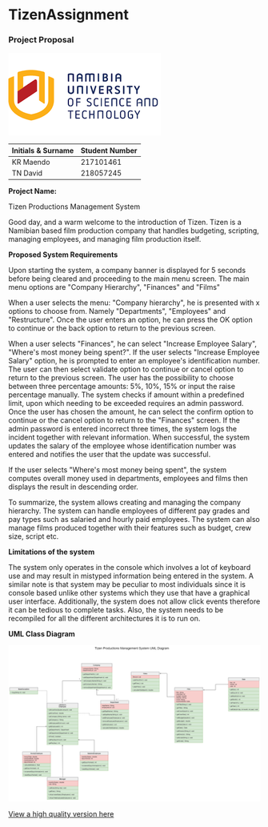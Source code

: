 # TizenAssignment
### Project Proposal

![](logo.png)

| Initials &amp; Surname | Student Number |
| --- | --- |
| KR Maendo | 217101461 |
| TN David | 218057245 |

**Project Name:**

Tizen Productions Management System

Good day, and a warm welcome to the introduction of Tizen. Tizen is a Namibian based film production company that handles budgeting, scripting, managing employees, and managing film production itself.

**Proposed System Requirements**

Upon starting the system, a company banner is displayed for 5 seconds before being cleared and proceeding to the main menu screen. The main menu options are &quot;Company Hierarchy&quot;, &quot;Finances&quot; and &quot;Films&quot;

When a user selects the menu: &quot;Company hierarchy&quot;, he is presented with x options to choose from. Namely &quot;Departments&quot;, &quot;Employees&quot; and &quot;Restructure&quot;. Once the user enters an option, he can press the OK option to continue or the back option to return to the previous screen.

When a user selects &quot;Finances&quot;, he can select &quot;Increase Employee Salary&quot;, &quot;Where&#39;s most money being spent?&quot;. If the user selects &quot;Increase Employee Salary&quot; option, he is prompted to enter an employee&#39;s identification number. The user can then select validate option to continue or cancel option to return to the previous screen. The user has the possibility to choose between three percentage amounts: 5%, 10%, 15% or input the raise percentage manually. The system checks if amount within a predefined limit, upon which needing to be exceeded requires an admin password. Once the user has chosen the amount, he can select the confirm option to continue or the cancel option to return to the &quot;Finances&quot; screen. If the admin password is entered incorrect three times, the system logs the incident together with relevant information. When successful, the system updates the salary of the employee whose identification number was entered and notifies the user that the update was successful.

If the user selects &quot;Where&#39;s most money being spent&quot;, the system computes overall money used in departments, employees and films then displays the result in descending order.

To summarize, the system allows creating and managing the company hierarchy. The system can handle employees of different pay grades and pay types such as salaried and hourly paid employees. The system can also manage films produced together with their features such as budget, crew size, script etc.

**Limitations of the system**

The system only operates in the console which involves a lot of keyboard use and may result in mistyped information being entered in the system. A similar note is that system may be peculiar to most individuals since it is console based unlike other systems which they use that have a graphical user interface. Additionally, the system does not allow click events therefore it can be tedious to complete tasks. Also, the system needs to be recompiled for all the different architectures it is to run on.

**UML Class Diagram**

![](uml.png)

[View a high quality version here](https://app.diagrams.net?lightbox=1&highlight=0000ff&edit=_blank&layers=1&nav=1&title=uml#R7Z1bb9s4FoB%2FjYHsAgl0t%2FVY20072GSRbbqY6dOAsRhbW8n0SnQTz68fUiJ1MSlZTiMymWEQJBZFyxb56fBceMiJu0ifP2Vgt7lFEUwmjhU9T9zlxHHsqT0j%2F2jJgZX4jlWWrLM4YmV1wX38B2SFvNo%2BjmDeqogRSnC8axeu0HYLV7hVBrIMPbWrPaKk%2Fak7sIZCwf0KJGLpr3GEN2XpzLfq8s8wXm%2F4J9sWO5MCXpkV5BsQoadGkftx4i4yhHD5Kn1ewIS2Hm%2BX8n3XHWerL5bBLR7yhuvo9%2F%2FMfr%2BO79c4tz7%2F63qxSbJL2wrZt8MHfsswIi3ADlGGN2iNtiD5WJfOM7TfRpBe1yJHdZ0bhHak0CaF%2F4MYH1h3gj1GpGiD04Sdhc8x%2Fo2%2B%2FcpnR9%2FYxejr5XPz4MAPttEH2qH0W%2B3gtiy5jpOEnc9xhr7DBUpQVtyHaxU%2F5IzYUqzxcrTPVrCveThyIFtD3FMxZJzTtmt8BOuJTxClEGcHUiGDCcDxjzZdgEG6rurV%2FUhesK48p1vZhX%2BAZM8%2BarJwJh%2Fm4IE0EyDPCTmak4YJSDvZtI0%2BprsEHSAUaMif4jQBW9rtj2iLORi0F0ESr0k%2FLFekXSFp9PkPmOGYPDsf2AlMcZivNnES3YAD2tMWzDFYfedH8w3K4j%2FIZQEng5zOMOPGDVs17uk7WWdnMCd17niX2kdFt%2BC5VfEG5JgVrFCSgF0eP1S3kZLOjbdzhDFKWaVHglWDJFj8yBhzAzd0oz7GaJvA514m2NlK5nFZyQ6farnjeH5ZtmnIHNfxx8LIEzFy5pQPiH%2FZ0m4nJF9EaE8bk3x%2BSuQC%2FsfE%2FUDfg8ilj2EiLYFlzThzHtwgEBs%2B8uEs8hqoJfARd4KW78Aq3q5vijpLry75whqLFiHy3sekECObOIoKQZIhDDAoiaDdv0PxFheN6c%2FJL%2BmHBZVUPvlKC3Js18fkl1bP8AJt6ZMVF70PCW5PkCIn4aL%2FgT1NC6PDDYfRQR%2FxceDwO%2BBYN%2BFgNHBGDA9j8RD4unkIuoXFAqU7sD1c3OOMND8p24IUGkGhBIzQ1g3GtFtQcDAYC5wPQ8NYNNi8N%2FThMOuWE1wL%2FWV5QZuEyIl9asSEGjA8VzcYYbecaIDBeCj4MDiMhkOgW7903W4clpDcMk7JTXMc6hJDxYhUhLq1TLfL6shbVDRxsCIzhCiho%2FJ5aKPD66Ijzq%2FjDEZcWjwglECwNTCMCIOnW9H0ehTNO3BYgoNRMlVDMdWtZHo9SiaDwiiYSlAIdSuYgS3075sNfZH7%2Fa158K2%2BAj2s31YcSUJmDwmiwRMFMTMe7zwZM%2BP23huJmfHv3ZAMn8m9Joe3GBpzgsnfKjTWjoy5oSQ0xus0ZYcdemPRIkZYL%2BmHF8R8ARi24x5VnJVWQgUMKRxYjVKYN8akVqUIHPJfUfadiqRzR62Hme%2F5kj59nK3gavU3GLWqR374qBUMAy8YjbuuKAvpl9WeyEl4DxKQVVoMaXRg9JgRiRgqikZTY5ye8Mqykg5Gq1VCg20PFBDj4dBl9cbbVQapR6wBRWz8Yyrh8BzdcHRZv0QXlEkLQ8TIRAQzzUQEzrszgu13YAS7wUAj2HtbE0ddUb0s9MkYRsYM1m4Ge9OX2sEcs9cHRtQ%2BqVmakv7YJIfSFumxcY35%2BhPjTfWwvrr56o1lvnINyBgrb4CGqW7T1eua4mFsFd1shLrtWK8r98CYKlqAsB3dxmsgBmhE20VU9htmR7em37YI6nhbbV18a1oeXabGC8yal9sYPAfxdKDNHmhjNLrWl%2FQsLxtsirBPuEOl7GacuUfRHJ93LL9EeefsXTU04oWO1GHfPrpQ2TLChQr6qtv%2BiQmrli8C%2BMaN53OJ1pB0GbgDuebBvTdiOweiNtMzK9VYzaqs5sBti4lLWWKldCQbbygTlZvCGoY7%2FG%2BQwnYyTMtghswLcxPTlqfVilfGZh6o%2BFQP6fuxmYOeRMslI8YkUKnCQbvRHPTkWVY4VImWxl5Wg4V2eznomgYAosp1f1H78C2TfqsGjDdgN3fNCMhgSlrZwKERDk97%2FHdA0mXOtYuzVE2Dw%2Fk4TD3NOExlPrbW9MKviJqMZUw4N8t7KLNCLN1651Sc8XwdJ2ku9LrxbKjybMyOHKCXjjtQgNj%2BWNbq1BEwoX4L0j6p8Vm8TFpMh4Nxps%2FCGY2CrsgusUao1LigfygWRtFUAoSvffToCucSPbMYRoyOqYaEqW5HxbTLnblKIMhaLBipMC4LtqXbNzHtcmYe2Ru7xlIvxtgYnQtHt1tiKrolSo3B2BqabA37eHnaS9uWLOYgjYy5zkiYzER3BTU2cIyTviDqKoNPZS%2FKk2of9lEx86B72nKcwRWmzdz5Gfkqi3e4L5L7vCPXgNGyygIuXhmraKhYCwcjfKZVNFrS%2BEyyLDcP3X2lzNZxO7OMshombEe3ZTQTHSaVZVRCYWL7qmDwdBtHsy6%2FCV1EmY1abCZ8biSEGii4R1MfFD2%2BkwoKkzKjBIZQt2U065rnQSTEvNBb6w0ZHoyIUKNYOrrjtrOuOR7rigrjPVFFg3Zn%2B6xrUkeROYXhRWlpmsmBqojQ7nQPRUdJI%2B8WV%2BrDWS4IQ8LZJLjaPe5hjw9iydxaZvqwci60e9zDHjdExYXxRKjiwdetUVaxQZmguC%2Bc27WYML4IRVjMdKuWttWzLQfDwkgJRTh4lna90hX6V2UG9KSR%2F1xlQ59aPuzKsr1JawkxazqbnMqDJkd3MItJs9FgsrbkaC4ATiZH86j%2FG0mODkUfJtv7TQDIxPSVrSfGaeIhfVc2y9yTCRRe8fVBEaeHFSH7EpYT2dFRlW9v5hq%2FbBCqntOfiqrLkBktPzrsmkPW2ijMTDBVxIMsQVoqQkbTSXoyYc0WYXrhkKVJq4WjZ1OoRT3GNHYqNmQoIUOaJ60WjZ5U2CYaxrxVhYQsO1opErbVnztvhhPNhMgSphUT4gkdrNADwl%2Bf5QGpDoYtoB6BfFN8V7vt89iiwkYf3%2BdhM5PwpM%2BDp1W%2FEZ%2BHbYmWibjnHBMHjc496eVIyTNbckR9DZ3PLH0sKTp5SZH9Ok6DwDpyGtgyp4HUZzBaO4sav3119c9339RTvh9i7Z8RWtpV2tI8B%2BQvRbTnHzWzLVtXX207i1H6vwTRrnckPBzryhXTiBRDPXvnQ%2FiJAfzlY3Zr6P%2BJAdx2Bo7gg5cqVjSC8y%2FeeA7nIIcfn1dwh2Mk7iBugheqgheXx8EL0llXYetHFOIyKe47o9HTNXE%2Fzde1h8lsPv6yHaedwcScuyrKaMaiLXMxBQlm0qLV9cH%2F94ifuMyrbFXH2z3XJ8mrNf3%2FlZwnwsi6y1C0X1HJlJOjW7AFa8h8EveHHEO65sp%2Fb2%2FI32UM1hlI%2BceT%2Bym%2FQXk9vYpGU3JaryAq%2FGNR4UkUaT9UqnRItpuWTr41A4qyDHdxoXCZHSB3L402hnRsNB2BQ1f2erH3VtfJAwSZ2Wrr%2FNHmdbaKlrEz2kpsVUSlY7MtkzKoBgTZnE21PmqnJ6uYgmC21lIKROUX1khEl2VCiLil4wdjwtgmqpjga%2BRoZKJnn4mSCTNgqGHB1x73drrm1BH58I2okEw8HIx4UITETHug2%2BmaVrdmSBjpoMaukG1fpRiFnkl0RTYxUyiJjUoajiHB7NJGAbVFjQBRRI2rX%2BcMhR5%2BD7lCrf0SrSvL8ybvJFeo8h2dThZiXfNGwm6%2B6BstXdmZQJBxj6pyjzp8uU%2B%2BpLjUOeqIEqWapPf6nMh9o8VAkxyKTUoOPat4Zuh4lVDjDh02APmv4w2VwDJalhCP8sp0li%2BoufQmxcKoJUqokOYKSagYTSnxe7LZCyrMZH9FKEgzg5Si0OX%2B%2BhFneA%2Fo%2B0l75LAcVsxueeoRkacIKWWkyy1WM%2FIYZ2ZLRZ2QSJOGXgcScpghOu%2BmOvcpA7vNLYogrfEn)
